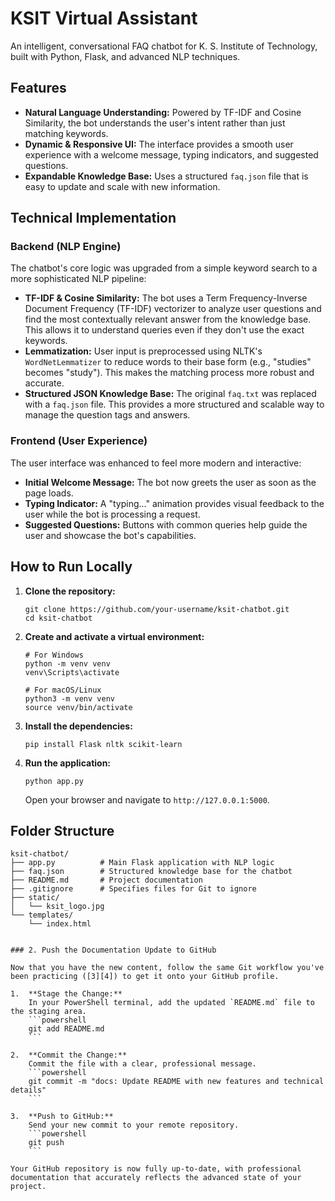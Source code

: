 # KSIT Virtual Assistant

An intelligent, conversational FAQ chatbot for K. S. Institute of Technology, built with Python, Flask, and advanced NLP techniques.

## Features

-   **Natural Language Understanding:** Powered by TF-IDF and Cosine Similarity, the bot understands the user's intent rather than just matching keywords.
-   **Dynamic & Responsive UI:** The interface provides a smooth user experience with a welcome message, typing indicators, and suggested questions.
-   **Expandable Knowledge Base:** Uses a structured `faq.json` file that is easy to update and scale with new information.

## Technical Implementation

### Backend (NLP Engine)

The chatbot's core logic was upgraded from a simple keyword search to a more sophisticated NLP pipeline:

-   **TF-IDF & Cosine Similarity:** The bot uses a Term Frequency-Inverse Document Frequency (TF-IDF) vectorizer to analyze user questions and find the most contextually relevant answer from the knowledge base. This allows it to understand queries even if they don't use the exact keywords.
-   **Lemmatization:** User input is preprocessed using NLTK's `WordNetLemmatizer` to reduce words to their base form (e.g., "studies" becomes "study"). This makes the matching process more robust and accurate.
-   **Structured JSON Knowledge Base:** The original `faq.txt` was replaced with a `faq.json` file. This provides a more structured and scalable way to manage the question tags and answers.

### Frontend (User Experience)

The user interface was enhanced to feel more modern and interactive:

-   **Initial Welcome Message:** The bot now greets the user as soon as the page loads.
-   **Typing Indicator:** A "typing..." animation provides visual feedback to the user while the bot is processing a request.
-   **Suggested Questions:** Buttons with common queries help guide the user and showcase the bot's capabilities.

## How to Run Locally

1.  **Clone the repository:**
    ```
    git clone https://github.com/your-username/ksit-chatbot.git
    cd ksit-chatbot
    ```

2.  **Create and activate a virtual environment:**
    ```
    # For Windows
    python -m venv venv
    venv\Scripts\activate

    # For macOS/Linux
    python3 -m venv venv
    source venv/bin/activate
    ```

3.  **Install the dependencies:**
    ```
    pip install Flask nltk scikit-learn
    ```

4.  **Run the application:**
    ```
    python app.py
    ```
    Open your browser and navigate to `http://127.0.0.1:5000`.

## Folder Structure

```
ksit-chatbot/
├── app.py          # Main Flask application with NLP logic
├── faq.json        # Structured knowledge base for the chatbot
├── README.md       # Project documentation
├── .gitignore      # Specifies files for Git to ignore
├── static/
│   └── ksit_logo.jpg
└── templates/
    └── index.html
```
```

### 2. Push the Documentation Update to GitHub

Now that you have the new content, follow the same Git workflow you've been practicing ([3][4]) to get it onto your GitHub profile.

1.  **Stage the Change:**
    In your PowerShell terminal, add the updated `README.md` file to the staging area.
    ```powershell
    git add README.md
    ```

2.  **Commit the Change:**
    Commit the file with a clear, professional message.
    ```powershell
    git commit -m "docs: Update README with new features and technical details"
    ```

3.  **Push to GitHub:**
    Send your new commit to your remote repository.
    ```powershell
    git push
    ```

Your GitHub repository is now fully up-to-date, with professional documentation that accurately reflects the advanced state of your project.
